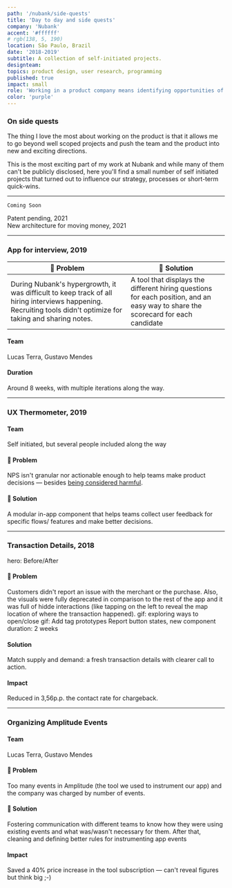 ```yaml
---
path: '/nubank/side-quests'
title: 'Day to day and side quests'
company: 'Nubank'
accent: '#ffffff'
# rgb(138, 5, 190)
location: São Paulo, Brazil
date: '2018-2019'
subtitle: A collection of self-initiated projects.
designteam: 
topics: product design, user research, programming
published: true
impact: small
role: 'Working in a product company means identifying opportunities of improvement everyday. Over the years I have worked on multiple side quests at Nubank. Here are some of my favourites'
color: 'purple'
---
```

### On side quests
The thing I love the most about working on the product is that it allows me to go beyond well scoped projects and push the team and the product into new and exciting directions. 

This is the most exciting part of my work at Nubank and while many of them can't be publicly disclosed, here you'll find a small number of self initiated projects that turned out to influence our strategy, processes or short-term quick-wins.

---

`Coming Soon`
<div style="color: var(--font-low-contrast)">

Patent pending, 2021 <br>
New architecture for moving money, 2021

</div>

---

### App for interview, 2019

| 🤔 Problem | 🎯 Solution |
|---|---|
| During Nubank's hypergrowth, it was difficult to keep track of all hiring interviews happening. Recruiting tools didn't optimize for taking and sharing notes. | A tool that displays the different hiring questions for each position, and an easy way to share the scorecard for each candidate |

#### Team
Lucas Terra, Gustavo Mendes

#### Duration
Around 8 weeks, with multiple iterations along the way.

---

### UX Thermometer, 2019
#### Team
Self initiated, but several people included along the way
#### 🤔 Problem
NPS isn't granular nor actionable enough to help teams make product decisions — besides [being considered harmful](). 
#### 🎯 Solution
A modular in-app component that helps teams collect user feedback for specific flows/ features and make better decisions.

---

### Transaction Details, 2018
hero: Before/After

#### 🤔 Problem
Customers didn't report an issue with the merchant or the purchase. Also, the visuals were fully deprecated in comparison to the rest of the app and it was full of hidde interactions (like tapping on the left to reveal the map location of where the transaction happened).
    gif: exploring ways to open/close
    gif: Add tag prototypes
    Report button states, new component
    duration: 2 weeks

#### Solution
Match supply and demand: a fresh transaction details with clearer call to action. 

#### Impact
Reduced in 3,56p.p. the contact rate for chargeback.

---


### Organizing Amplitude Events
#### Team
Lucas Terra, Gustavo Mendes
#### 🤔 Problem
Too many events in Amplitude (the tool we used to instrument our app) and the company was charged by number of events.
#### 🎯 Solution
Fostering communication with different teams to know how they were using existing events and what was/wasn't necessary for them. After that, cleaning and defining better rules for instrumenting app events
#### Impact
Saved a 40% price increase in the tool subscription — can't reveal figures but think big ;-)